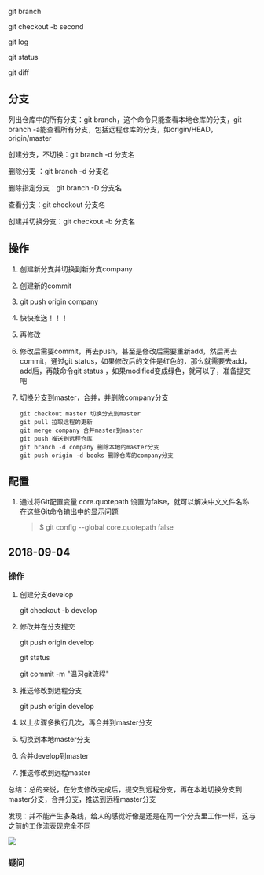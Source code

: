 git branch 

git checkout -b second

git log

git status

git diff



## 分支

列出仓库中的所有分支：git branch，这个命令只能查看本地仓库的分支，git branch -a能查看所有分支，包括远程仓库的分支，如origin/HEAD，origin/master

创建分支，不切换：git branch -d 分支名

删除分支 ：git branch -d 分支名

删除指定分支：git branch -D 分支名

查看分支：git checkout 分支名

创建并切换分支：git checkout -b 分支名



## 操作

1. 创建新分支并切换到新分支company

2. 创建新的commit

3. git push origin company

4. 快快推送！！！

5. 再修改

6. 修改后需要commit，再去push，甚至是修改后需要重新add，然后再去commit，通过git status，如果修改后的文件是红色的，那么就需要去add，add后，再敲命令git status ，如果modified变成绿色，就可以了，准备提交吧

7. 切换分支到master，合并，并删除company分支

   ```nginx
   git checkout master 切换分支到master
   git pull 拉取远程的更新
   git merge company 合并master到master
   git push 推送到远程仓库
   git branch -d company 删除本地的master分支
   git push origin -d books 删除仓库的company分支
   ```


## 配置

1. 通过将Git配置变量 core.quotepath 设置为false，就可以解决中文文件名称在这些Git命令输出中的显示问题

   >  $ git config --global core.quotepath false



## 2018-09-04

### 操作

1. 创建分支develop

   git checkout -b develop

2. 修改并在分支提交

   git push origin develop

   git status

   git commit -m "温习git流程"

3. 推送修改到远程分支

   git push origin develop

4. 以上步骤多执行几次，再合并到master分支

5. 切换到本地master分支

6. 合并develop到master

7. 推送修改到远程master

总结：总的来说，在分支修改完成后，提交到远程分支，再在本地切换分支到master分支，合并分支，推送到远程master分支

发现：并不能产生多条线，给人的感觉好像是还是在同一个分支里工作一样，这与之前的工作流表现完全不同

![](D:\self_use\GitExercises\images\工作流不同.png)

### 疑问